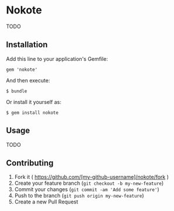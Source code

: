 # Nokote

TODO

## Installation

Add this line to your application's Gemfile:

    gem 'nokote'

And then execute:

    $ bundle

Or install it yourself as:

    $ gem install nokote

## Usage

TODO

## Contributing

1. Fork it ( https://github.com/[my-github-username]/nokote/fork )
2. Create your feature branch (`git checkout -b my-new-feature`)
3. Commit your changes (`git commit -am 'Add some feature'`)
4. Push to the branch (`git push origin my-new-feature`)
5. Create a new Pull Request
